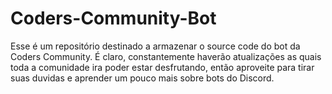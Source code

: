 # Coders-Community-Bot
Esse é um repositório destinado a armazenar o source code do bot da Coders Community. É claro, constantemente haverão atualizações as quais toda a comunidade ira poder estar desfrutando, então aproveite para tirar suas duvidas e aprender um pouco mais sobre bots do Discord.
